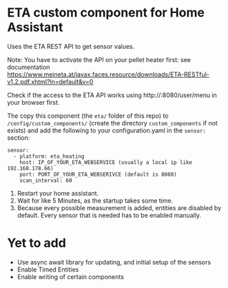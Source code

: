 # ETA custom component for Home Assistant

Uses the ETA REST API to get sensor values.

Note: You have to activate the API on your pellet heater first: see documentation https://www.meineta.at/javax.faces.resource/downloads/ETA-RESTful-v1.2.pdf.xhtml?ln=default&v=0
       
Check if the access to the ETA API works using http://<YOUR-ETA-IP>:8080/user/menu in your browser first.
 
The copy this component (the `eta/` folder of this repo) to `/config/custom_components/` (create the directory `custom_components` if not exists) and add the following to your configuration.yaml in the `sensor:` section:
```
sensor:
  - platform: eta_heating
    host: IP_OF_YOUR_ETA_WEBSERVICE (usually a local ip like 192.168.178.66)
    port: PORT_OF_YOUR_ETA_WEBSERIVCE (default is 8080)
    scan_interval: 60
```

1. Restart your home assistant.
2. Wait for like 5 Minutes, as the startup takes some time.
3. Because every possible measurement is added, entities are disabled by default. Every sensor that is needed has to be enabled manually.

# Yet to add
- Use async await library for updating, and initial setup of the sensors
- Enable Timed Entities
- Enable writing of certain components